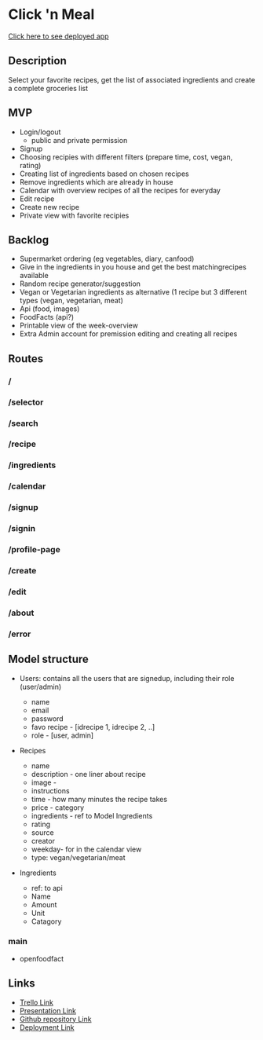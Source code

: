 # **Click 'n Meal**

[Click here to see deployed app](https://click-n-meal.herokuapp.com/)

## **Description**
Select your favorite recipes, get the list of associated ingredients and create a complete groceries list

## **MVP**
- Login/logout
  - public and private permission
- Signup
- Choosing recipies with different filters (prepare time, cost, vegan, rating)
- Creating list of ingredients based on chosen recipes
- Remove ingredients which are already in house
- Calendar with overview recipes of all the recipes for everyday
- Edit recipe
- Create new recipe
- Private view with favorite recipies

## **Backlog**
- Supermarket ordering (eg vegetables, diary, canfood)
- Give in the ingredients in you house and get the best matchingrecipes available
- Random recipe generator/suggestion
- Vegan or Vegetarian ingredients as alternative (1 recipe but 3 different types (vegan, vegetarian, meat)
- Api (food, images)
- FoodFacts (api?)
- Printable view of the week-overview
- Extra Admin account for premission editing and creating all recipes

## **Routes**
### /
### /selector
### /search
### /recipe
### /ingredients
### /calendar
### /signup
### /signin
### /profile-page
### /create
### /edit
### /about
### /error

## **Model structure**
- Users: contains all the users that are signedup, including their role (user/admin)
  - name
  - email
  - password
  - favo recipe - [idrecipe 1, idrecipe 2, ..]
  - role - [user, admin]
  
- Recipes
  - name
  - description - one liner about recipe
  - image -
  - instructions
  - time - how many minutes the recipe takes
  - price - category
  - ingredients - ref to Model Ingredients
  - rating
  - source
  - creator
  - weekday- for in the calendar view
  - type: vegan/vegetarian/meat

- Ingredients
  - ref: to api
  - Name
  - Amount
  - Unit
  - Catagory

### main
- openfoodfact



## **Links**
- [Trello Link](https://trello.com/b/MjmY8cAw/click-n-meal)
- [Presentation Link](https://slides.com/cindytvn/deck)
- [Github repository Link](https://github.com/degroot12/click-n-meal)
- [Deployment Link](https://click-n-meal.herokuapp.com/)


